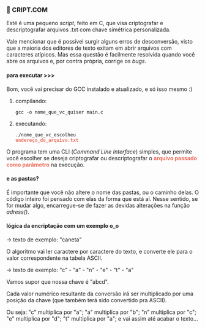 ### 👾 CRIPT.COM

Esté é uma pequeno <em>script</em>, feito em C, que visa criptografar e descriptografar arquivos .txt com chave simétrica personalizada.

Vale mencionar que é possível surgir alguns erros de desconversão, visto que a maioria dos editores de texto exitam em abrir arquivos com caracteres atípicos. Mas essa questão é facilmente resolvida quando você abre os arquivos e, por contra própria, corrige os <em>bugs</em>.

#### para executar >>>

Bom, você vai precisar do GCC instalado e atualizado, e só isso mesmo :) 

1. compilando: 

   <code>gcc -o nome_que_vc_quiser main.c</code>

2. executando:

   <code>./nome_que_vc_escolheu <b style="color: #ED6A5A">endereço_do_arquivo.txt</b></code>

O programa tem uma CLI (<em>Command Line Interface</em>) simples, que permite você escolher se deseja criptografar ou descriptografar o <b style="color: #ED6A5A">arquivo passado como parâmetro</b> na execução.

#### e as pastas?

É importante que você não altere o nome das pastas, ou o caminho delas. O código inteiro foi pensado com elas da forma que está aí. Nesse sentido, se for mudar algo, encarregue-se de fazer as devidas alterações na função <em>adress()</em>.

#### lógica da encriptação com um exemplo o_o

-> texto de exemplo: "caneta"

O algoritmo vai ler caractere por caractere do texto, e converte ele para o valor correspondente na tabela ASCII.

-> texto de exemplo: "c" - "a" - "n" - "e" - "t" - "a"

Vamos supor que nossa chave é "abcd".

Cada valor numérico resultante da conversão irá ser multiplicado por uma posição da chave (que também terá sido convertido pra ASCII).

Ou seja: "c" multiplica por "a"; "a" multiplica por "b"; "n" multiplica por "c"; "e" multiplica por "d"; "t" multiplica por "a"; e vai assim até acabar o texto...




